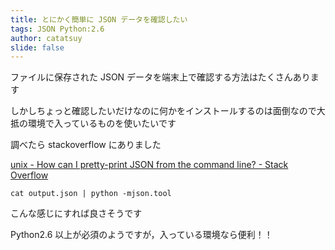 ```yaml
---
title: とにかく簡単に JSON データを確認したい
tags: JSON Python:2.6
author: catatsuy
slide: false
---
```

ファイルに保存された JSON データを端末上で確認する方法はたくさんあります

しかしちょっと確認したいだけなのに何かをインストールするのは面倒なので大抵の環境で入っているものを使いたいです

調べたら stackoverflow にありました

[unix - How can I pretty-print JSON from the command line? - Stack Overflow](http://stackoverflow.com/questions/352098/how-can-i-pretty-print-json-from-the-command-line)

    cat output.json | python -mjson.tool

こんな感じにすれば良さそうです

Python2.6 以上が必須のようですが，入っている環境なら便利！！

